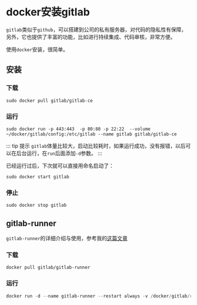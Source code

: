 # docker安装gitlab

`gitlab`类似于`github`，可以搭建到公司的私有服务器，对代码的隐私性有保障，另外，它也提供了丰富的功能，比如进行持续集成、代码审核，非常方便。

使用`docker`安装，很简单。

## 安装

### 下载
```
sudo docker pull gitlab/gitlab-ce
```

### 运行

```
sudo docker run -p 443:443  -p 80:80 -p 22:22  --volume ~/docker/gitlab/config:/etc/gitlab --name gitlab gitlab/gitlab-ce
```

::: tip 提示
`gitlab`体量比较大，启动比较耗时，如果运行成功，没有报错，以后可以在后台运行，在`run`后面添加`-d`参数。
:::

已经运行过后，下次就可以直接用命名启动了：

```
sudo docker start gitlab
```

### 停止

```
sudo docker stop gitlab
```

## gitlab-runner

`gitlab-runner`的详细介绍与使用，参考我的[这篇文章](../cicd/gitlab)

### 下载
```
docker pull gitlab/gitlab-runner
```

### 运行
```powershell
docker run -d --name gitlab-runner --restart always -v /docker/gitlab/runner/config:/etc/gitlab-runner -v /docker/gitlab/runner/run/docker.sock:/var/run/docker.sock gitlab/gitlab-runner	  
```